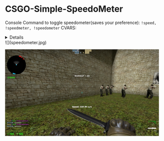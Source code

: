 # CSGO-Simple-SpeedoMeter
 Console Command to toggle speedometer(saves your preference): `!speed, !speedmeter, !speedometer`
 CVARS:
 <details>`ssm_location "1" //where should speed meter be shown. 0 = CenterHUD, 1 = New CSGO HUD
 ssm_advertinterval "2" //Interval of time between advert`</details>
![](speedometer.jpg)

![](speedometer2.jpg)

